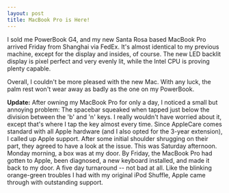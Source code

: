 ```yaml
---
layout: post
title: MacBook Pro is Here!
---
```

I sold me PowerBook G4, and my new Santa Rosa based MacBook Pro arrived Friday from Shanghai via FedEx.  It's almost identical to my previous machine, except for the display and insides, of course.  The new LED backlit display is pixel perfect and very evenly lit, while the Intel CPU is proving plenty capable.

Overall, I couldn't be more pleased with the new Mac.  With any luck, the palm rest won't wear away as badly as the one on my PowerBook.

**Update:** After owning my MacBook Pro for only a day, I noticed a small but annoying problem:  The spacebar squeaked when tapped just below the division between the 'b' and 'n' keys.  I really wouldn't have worried about it, except that's where I tap the key almost every time.  Since AppleCare comes standard with all Apple hardware (and I also opted for the 3-year extension), I called up Apple support.  After some initial shoulder shrugging on their part, they agreed to have a look at the issue.  This was Saturday afternoon.  Monday morning, a box was at my door.  By Friday, the MacBook Pro had gotten to Apple, been diagnosed, a new keyboard installed, and made it back to my door.  A five day turnaround -- not bad at all.  Like the blinking orange-green troubles I had with my original iPod Shuffle, Apple came through with outstanding support.
